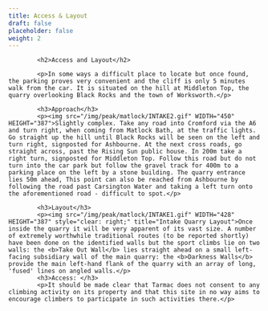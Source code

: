 ```yaml
---
title: Access & Layout
draft: false
placeholder: false
weight: 2
---
```


            <h2>Access and Layout</h2>

            <p>In some ways a difficult place to locate but once found, the parking proves very convenient and the cliff is only 5 minutes walk from the car. It is situated on the hill at Middleton Top, the quarry overlooking Black Rocks and the town of Worksworth.</p>

            <h3>Approach</h3>
            <p><img src="/img/peak/matlock/INTAKE2.gif" WIDTH="450" HEIGHT="387">Slightly complex. Take any road into Cromford via the A6 and turn right, when coming from Matlock Bath, at the traffic lights. Go straight up the hill until Black Rocks will be seen on the left and turn right, signposted for Ashbourne. At the next cross roads, go straight across, past the Rising Sun public house. In 200m take a right turn, signposted for Middleton Top. Follow this road but do not turn into the car park but follow the gravel track for 400m to a parking place on the left by a stone building. The quarry entrance lies 50m ahead, This point can also be reached from Ashbourne by following the road past Carsington Water and taking a left turn onto the aforementioned road - difficult to spot.</p>

            <h3>Layout</h3>
            <p><img src="/img/peak/matlock/INTAKE1.gif" WIDTH="428" HEIGHT="387" style="clear: right;" title="Intake Quarry Layout">Once inside the quarry it will be very apparent of its vast size. A number of extremely worthwhile traditional routes (to be reported shortly) have been done on the identified walls but the sport climbs lie on two walls: the <b>Take Out Wall</b> lies straight ahead on a small left-facing subsidiary wall of the main quarry: the <b>Darkness Walls</b> provide the main left-hand flank of the quarry with an array of long, 'fused' lines on angled walls.</p>
            <h3>Access: </h3>
            <p>It should be made clear that Tarmac does not consent to any climbing activity on its property and that this site in no way aims to encourage climbers to participate in such activities there.</p>


